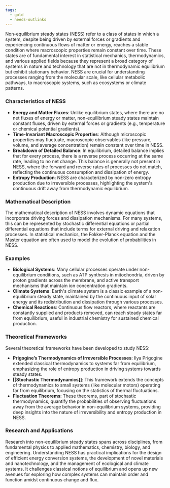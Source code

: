 ```yaml
---
tags:
  - gold
  - needs-outlinks
---
```


Non-equilibrium steady states (NESS) refer to a class of states in which a system, despite being driven by external forces or gradients and experiencing continuous flows of matter or energy, reaches a stable condition where macroscopic properties remain constant over time. These states are of fundamental interest in statistical mechanics, thermodynamics, and various applied fields because they represent a broad category of systems in nature and technology that are not in thermodynamic equilibrium but exhibit stationary behavior. NESS are crucial for understanding processes ranging from the molecular scale, like cellular metabolic pathways, to macroscopic systems, such as ecosystems or climate patterns.

### Characteristics of NESS

- **Energy and Matter Fluxes**: Unlike equilibrium states, where there are no net fluxes of energy or matter, non-equilibrium steady states maintain constant fluxes, driven by external forces or gradients (e.g., temperature or chemical potential gradients).
- **Time-Invariant Macroscopic Properties**: Although microscopic properties may fluctuate, macroscopic observables (like pressure, volume, and average concentration) remain constant over time in NESS.
- **Breakdown of Detailed Balance**: In equilibrium, detailed balance implies that for every process, there is a reverse process occurring at the same rate, leading to no net change. This balance is generally not present in NESS, where the forward and reverse rates of processes do not match, reflecting the continuous consumption and dissipation of energy.
- **Entropy Production**: NESS are characterized by non-zero entropy production due to irreversible processes, highlighting the system's continuous drift away from thermodynamic equilibrium.

### Mathematical Description

The mathematical description of NESS involves dynamic equations that incorporate driving forces and dissipation mechanisms. For many systems, this can be represented by stochastic differential equations or partial differential equations that include terms for external driving and relaxation processes. In statistical mechanics, the Fokker-Planck equation and the Master equation are often used to model the evolution of probabilities in NESS.

### Examples

- **Biological Systems**: Many cellular processes operate under non-equilibrium conditions, such as ATP synthesis in mitochondria, driven by proton gradients across the membrane, and active transport mechanisms that maintain ion concentration gradients.
- **Climate Systems**: Earth's climate system is a classic example of a non-equilibrium steady state, maintained by the continuous input of solar energy and its redistribution and dissipation through various processes.
- **Chemical Reactions**: Continuous flow reactors, where reactants are constantly supplied and products removed, can reach steady states far from equilibrium, useful in industrial chemistry for sustained chemical production.

### Theoretical Frameworks

Several theoretical frameworks have been developed to study NESS:

- **Prigogine’s Thermodynamics of Irreversible Processes**: Ilya Prigogine extended classical thermodynamics to systems far from equilibrium, emphasizing the role of entropy production in driving systems towards steady states.
- **[[Stochastic Thermodynamics]]**: This framework extends the concepts of thermodynamics to small systems (like molecular motors) operating far from equilibrium, focusing on the statistics of thermal fluctuations.
- **Fluctuation Theorems**: These theorems, part of stochastic thermodynamics, quantify the probabilities of observing fluctuations away from the average behavior in non-equilibrium systems, providing deep insights into the nature of irreversibility and entropy production in NESS.

### Research and Applications

Research into non-equilibrium steady states spans across disciplines, from fundamental physics to applied mathematics, chemistry, biology, and engineering. Understanding NESS has practical implications for the design of efficient energy conversion systems, the development of novel materials and nanotechnology, and the management of ecological and climate systems. It challenges classical notions of equilibrium and opens up new avenues for exploring how complex systems can maintain order and function amidst continuous change and flux.